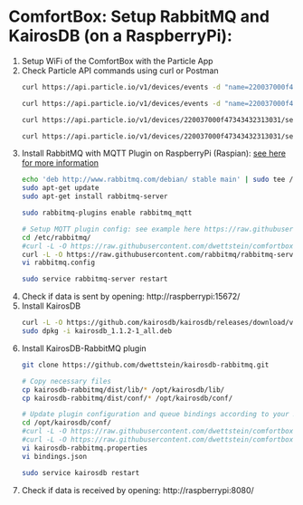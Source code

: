 # ComfortBox: Setup RabbitMQ and KairosDB (on a RaspberryPi):

1. Setup WiFi of the ComfortBox with the Particle App
2. Check Particle API commands using curl or Postman
	```bash
	curl https://api.particle.io/v1/devices/events -d "name=220037000f47343432313031/display" -d "data=HelloWorld!" -d "private=false" -d "ttl=60" -d "access_token=enter_Particle_token_here"
	```
	```bash
	curl https://api.particle.io/v1/devices/events -d "name=220037000f47343432313031/led" -d "data=/////wAAAP8AAAD/AAAAAAAAAAAAAAAAAAAAAAAAAAAAAAAAAAAAAAAAAAAAAAAAAAAAAAAAAAAAAAAAAAAAAAAAAAAAAAAA" -d "private=false" -d "ttl=60" -d "access_token=enter_Particle_token_here"
	```
	```bash
	curl https://api.particle.io/v1/devices/220037000f47343432313031/set_interval -d "arg=5000" -d "access_token=enter_Particle_token_here"
	```
	```bash
	curl https://api.particle.io/v1/devices/220037000f47343432313031/set_host -d "arg=192.168.1.116:1883" -d "access_token=enter_Particle_token_here"
	```
3. Install RabbitMQ with MQTT Plugin on RaspberryPi (Raspian): [see here for more information](https://www.rabbitmq.com/install-debian.html)
    ```bash
	echo 'deb http://www.rabbitmq.com/debian/ stable main' | sudo tee /etc/apt/sources.list.d/rabbitmq.list
	sudo apt-get update
	sudo apt-get install rabbitmq-server

	sudo rabbitmq-plugins enable rabbitmq_mqtt

	# Setup MQTT plugin config: see example here https://raw.githubusercontent.com/rabbitmq/rabbitmq-server/stable/docs/rabbitmq.config.example
	cd /etc/rabbitmq/
	#curl -L -O https://raw.githubusercontent.com/dwettstein/comfortbox-api-services/master/config/rabbitmq/rabbitmq.config
	curl -L -O https://raw.githubusercontent.com/rabbitmq/rabbitmq-server/stable/docs/rabbitmq.config.example > rabbitmq.config
	vi rabbitmq.config

	sudo service rabbitmq-server restart
	```
4. Check if data is sent by opening: http://raspberrypi:15672/
5. Install KairosDB
    ```bash
	curl -L -O https://github.com/kairosdb/kairosdb/releases/download/v1.1.2/kairosdb_1.1.2-1_all.deb
	sudo dpkg -i kairosdb_1.1.2-1_all.deb
	```
6. Install KairosDB-RabbitMQ plugin
    ```bash
	git clone https://github.com/dwettstein/kairosdb-rabbitmq.git
	
	# Copy necessary files
	cp kairosdb-rabbitmq/dist/lib/* /opt/kairosdb/lib/
	cp kairosdb-rabbitmq/dist/conf/* /opt/kairosdb/conf/
	
	# Update plugin configuration and queue bindings according to your RabbitMQ setup
	cd /opt/kairosdb/conf/
	#curl -L -O https://raw.githubusercontent.com/dwettstein/comfortbox-api-services/master/config/kairosdb-rabbitmq/kairosdb-rabbitmq.properties
	#curl -L -O https://raw.githubusercontent.com/dwettstein/comfortbox-api-services/master/config/kairosdb-rabbitmq/bindings.json
	vi kairosdb-rabbitmq.properties
	vi bindings.json

	sudo service kairosdb restart 
	```
7. Check if data is received by opening: http://raspberrypi:8080/
